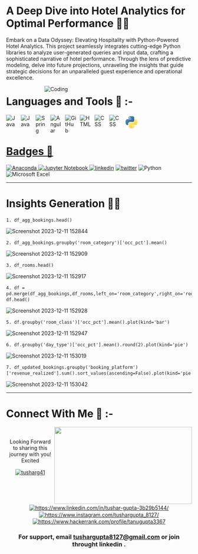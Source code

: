 # A Deep Dive into Hotel Analytics for Optimal Performance 🌱✨

Embark on a Data Odyssey: Elevating Hospitality with Python-Powered Hotel Analytics. This project seamlessly integrates cutting-edge Python libraries to analyze user-generated queries and input data, crafting a sophisticated narrative of hotel performance. Through the lens of predictive modeling, delve into future projections, unraveling the insights that guide strategic decisions for an unparalleled guest experience and operational excellence.


<img align="right" alt="Coding" width="400"  src="https://img.freepik.com/premium-photo/anime-girl-with-headphones-laptop-generative-ai_170984-11186.jpg">



# Languages and Tools 📇 :- 

 <a href="https://www.python.org" target="_blank" rel="noreferrer"> <img src="https://raw.githubusercontent.com/devicons/devicon/master/icons/python/python-original.svg" alt="python" width="40" height="40"/> 
<img align="left" alt="Java" width="30px" style="padding-right:10px;" src="https://docs.anaconda.com/_static/Anaconda_Icon.png"/>
<img align="left" alt="Java" width="30px" style="padding-right:10px;" src="https://upload.wikimedia.org/wikipedia/commons/thumb/3/34/Microsoft_Office_Excel_%282019%E2%80%93present%29.svg/2203px-Microsoft_Office_Excel_%282019%E2%80%93present%29.svg.png"/>
<img align="left" alt="Spring" width="30px" style="padding-right:10px;" src="https://encrypted-tbn0.gstatic.com/images?q=tbn:ANd9GcTQlHRnipUXQrWtvaTcEETmEOyL9ecApYEpHlCx3e3ASHkF8_c9dg3TzQrbli2N3536crs&usqp=CAU" />
<img align="left" alt="Angular" width="30px" style="padding-right:10px;"
src="https://w7.pngwing.com/pngs/170/924/png-transparent-microsoft-sql-server-microsoft-azure-sql-database-microsoft-text-logo-microsoft-azure.png" />
<img align="left" alt="GitHub" width="30px" style="padding-right:10px;" src="https://cdn.jsdelivr.net/gh/devicons/devicon/icons/github/github-original.svg" />
<img align="left" alt="HTML" width="30px" style="padding-right:10px;" src="https://cdn.jsdelivr.net/gh/devicons/devicon/icons/html5/html5-plain.svg" />
<img align="left" alt="CSS" width="30px" style="padding-right:10px;" src="https://cdn.jsdelivr.net/gh/devicons/devicon/icons/css3/css3-plain.svg" />
<img align="left" alt="CSS" width="30px" style="padding-right:10px;" src="https://upload.wikimedia.org/wikipedia/commons/thumb/3/38/Jupyter_logo.svg/883px-Jupyter_logo.svg.png" />

# Badges 💖


![Anaconda](https://img.shields.io/badge/Anaconda-%2344A833.svg?style=for-the-badge&logo=anaconda&logoColor=white)
![Jupyter Notebook](https://img.shields.io/badge/jupyter-%23FA0F00.svg?style=for-the-badge&logo=jupyter&logoColor=white)
[![linkedin](https://img.shields.io/badge/linkedin-0A66C2?style=for-the-badge&logo=linkedin&logoColor=white)](https://www.linkedin.com/in/tushar-gupta-3b29b5144//)
[![twitter](https://img.shields.io/badge/twitter-1DA1F2?style=for-the-badge&logo=twitter&logoColor=white)](https://twitter.com/TusharG8127)
![Python](https://img.shields.io/badge/python-3670A0?style=for-the-badge&logo=python&logoColor=ffdd54)
![Microsoft Excel](https://img.shields.io/badge/Microsoft_Excel-217346?style=for-the-badge&logo=microsoft-excel&logoColor=white)

---

# Insights Generation 🌟🍀


```
1. df_agg_bookings.head()

```
![Screenshot 2023-12-11 152844](https://github.com/Analytic-Ally/Hotel_Analytics/assets/149322654/4d904d0d-e64b-4d1f-9696-44a2f59f89da)

``` 
2. df_agg_bookings.groupby('room_category')['occ_pct'].mean()
```
![Screenshot 2023-12-11 152909](https://github.com/Analytic-Ally/Hotel_Analytics/assets/149322654/b69c95b6-3fe8-48f7-9dec-02cf1961d3d8)

```
3. df_rooms.head()
```
![Screenshot 2023-12-11 152917](https://github.com/Analytic-Ally/Hotel_Analytics/assets/149322654/7806fd3a-4d05-46d5-b1ae-19429f8c5835)

``` 
4. df = pd.merge(df_agg_bookings,df_rooms,left_on='room_category',right_on='room_id')
df.head()
```
![Screenshot 2023-12-11 152928](https://github.com/Analytic-Ally/Hotel_Analytics/assets/149322654/92972b85-4531-4e57-a63a-4d220875b7b2)

``` 
5. df.groupby('room_class')['occ_pct'].mean().plot(kind='bar')
```
![Screenshot 2023-12-11 152947](https://github.com/Analytic-Ally/Hotel_Analytics/assets/149322654/fbfdf48e-f104-400f-a43a-15b043422bb8)

```
6. df.groupby('day_type')['occ_pct'].mean().round(2).plot(kind='pie')
```
![Screenshot 2023-12-11 153019](https://github.com/Analytic-Ally/Hotel_Analytics/assets/149322654/1497fad4-4a9d-4dd8-b610-a0e2e04e696d)

``` 
7. df_updated_bookings.groupby('booking_platform')['revenue_realized'].sum().sort_values(ascending=False).plot(kind='pie')

```

![Screenshot 2023-12-11 153042](https://github.com/Analytic-Ally/Hotel_Analytics/assets/149322654/ef7c9b13-b1c5-4e1c-bc1e-586d2f8ea4e5)

---

# Connect With Me 📝 :- 

  <div align="center">
<img src="https://i.imgur.com/KXx0cCx.gif" align="right" width="373.5px" height="208.5px">
  </div>
<br>
<p align="center"> Looking Forward <br>
 to sharing this journey with you! Excited </p>
  
<p align="center">
<a align= "centre" href="https://twitter.com/tusharg41" target="blank"><img align="center" src="https://raw.githubusercontent.com/rahuldkjain/github-profile-readme-generator/master/src/images/icons/Social/twitter.svg" alt="tusharg41" height="30" width="40" /></a>
<a href="https://linkedin.com/in/tushar-gupta-3b29b5144/" target="blank"><img align="center" src="https://raw.githubusercontent.com/rahuldkjain/github-profile-readme-generator/master/src/images/icons/Social/linked-in-alt.svg" alt="https://www.linkedin.com/in/tushar-gupta-3b29b5144/" height="30" width="40" /></a>
<a href="https://instagram.com/tushargupta_8127/" target="blank"><img align="center" src="https://raw.githubusercontent.com/rahuldkjain/github-profile-readme-generator/master/src/images/icons/Social/instagram.svg" alt="https://www.instagram.com/tushargupta_8127/" height="30" width="40" /></a>
<a align= "centre" href="https://www.hackerrank.com/profile/tanugupta3367" target="blank"><img align="center" src="https://raw.githubusercontent.com/rahuldkjain/github-profile-readme-generator/master/src/images/icons/Social/hackerrank.svg" alt="https://www.hackerrank.com/profile/tanugupta3367" height="30" width="40" /></a>
</p>

<h3 align="center">For support, email <a href="/">tushargupta8127@gmail.com</a> or join throught linkedin .</h3>




